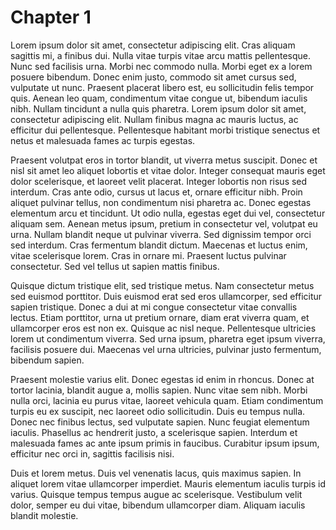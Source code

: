 # Chapter 1

Lorem ipsum dolor sit amet, consectetur adipiscing elit. Cras aliquam sagittis mi, a finibus dui. Nulla vitae turpis vitae arcu mattis pellentesque. Nunc sed facilisis urna. Morbi nec commodo nulla. Morbi eget ex a lorem posuere bibendum. Donec enim justo, commodo sit amet cursus sed, vulputate ut nunc. Praesent placerat libero est, eu sollicitudin felis tempor quis. Aenean leo quam, condimentum vitae congue ut, bibendum iaculis nibh. Nullam tincidunt a nulla quis pharetra. Lorem ipsum dolor sit amet, consectetur adipiscing elit. Nullam finibus magna ac mauris luctus, ac efficitur dui pellentesque. Pellentesque habitant morbi tristique senectus et netus et malesuada fames ac turpis egestas.

Praesent volutpat eros in tortor blandit, ut viverra metus suscipit. Donec et nisl sit amet leo aliquet lobortis et vitae dolor. Integer consequat mauris eget dolor scelerisque, et laoreet velit placerat. Integer lobortis non risus sed interdum. Cras ante odio, cursus ut lacus et, ornare efficitur nibh. Proin aliquet pulvinar tellus, non condimentum nisi pharetra ac. Donec egestas elementum arcu et tincidunt. Ut odio nulla, egestas eget dui vel, consectetur aliquam sem. Aenean metus ipsum, pretium in consectetur vel, volutpat eu urna. Nullam blandit neque ut pulvinar viverra. Sed dignissim tempor orci sed interdum. Cras fermentum blandit dictum. Maecenas et luctus enim, vitae scelerisque lorem. Cras in ornare mi. Praesent luctus pulvinar consectetur. Sed vel tellus ut sapien mattis finibus.

Quisque dictum tristique elit, sed tristique metus. Nam consectetur metus sed euismod porttitor. Duis euismod erat sed eros ullamcorper, sed efficitur sapien tristique. Donec a dui at mi congue consectetur vitae convallis lectus. Etiam porttitor, urna ut pretium ornare, diam erat viverra quam, et ullamcorper eros est non ex. Quisque ac nisl neque. Pellentesque ultricies lorem ut condimentum viverra. Sed urna ipsum, pharetra eget ipsum viverra, facilisis posuere dui. Maecenas vel urna ultricies, pulvinar justo fermentum, bibendum sapien.

Praesent molestie varius elit. Donec egestas id enim in rhoncus. Donec at tortor lacinia, blandit augue a, mollis sapien. Nunc vitae sem nibh. Morbi nulla orci, lacinia eu purus vitae, laoreet vehicula quam. Etiam condimentum turpis eu ex suscipit, nec laoreet odio sollicitudin. Duis eu tempus nulla. Donec nec finibus lectus, sed vulputate sapien. Nunc feugiat elementum iaculis. Phasellus ac hendrerit justo, a scelerisque sapien. Interdum et malesuada fames ac ante ipsum primis in faucibus. Curabitur ipsum ipsum, efficitur nec orci in, sagittis facilisis nisi.

Duis et lorem metus. Duis vel venenatis lacus, quis maximus sapien. In aliquet lorem vitae ullamcorper imperdiet. Mauris elementum iaculis turpis id varius. Quisque tempus tempus augue ac scelerisque. Vestibulum velit dolor, semper eu dui vitae, bibendum ullamcorper diam. Aliquam iaculis blandit molestie.
